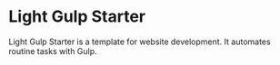 # Light Gulp Starter

Light Gulp Starter is a template for website development. It automates routine tasks with Gulp.